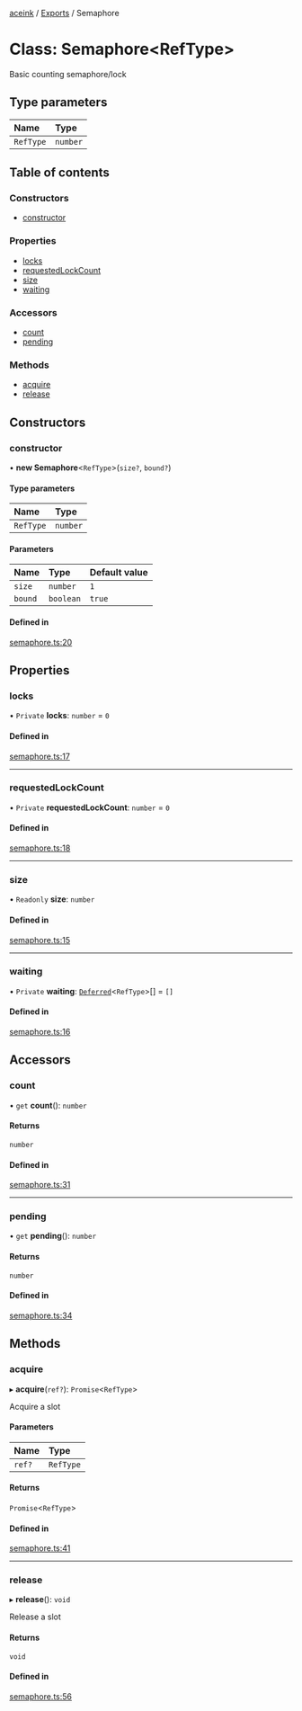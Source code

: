 [aceink](../README.md) / [Exports](../modules.md) / Semaphore

# Class: Semaphore<RefType\>

Basic counting semaphore/lock

## Type parameters

| Name | Type |
| :------ | :------ |
| `RefType` | `number` |

## Table of contents

### Constructors

- [constructor](Semaphore.md#constructor)

### Properties

- [locks](Semaphore.md#locks)
- [requestedLockCount](Semaphore.md#requestedlockcount)
- [size](Semaphore.md#size)
- [waiting](Semaphore.md#waiting)

### Accessors

- [count](Semaphore.md#count)
- [pending](Semaphore.md#pending)

### Methods

- [acquire](Semaphore.md#acquire)
- [release](Semaphore.md#release)

## Constructors

### constructor

• **new Semaphore**<`RefType`\>(`size?`, `bound?`)

#### Type parameters

| Name | Type |
| :------ | :------ |
| `RefType` | `number` |

#### Parameters

| Name | Type | Default value |
| :------ | :------ | :------ |
| `size` | `number` | `1` |
| `bound` | `boolean` | `true` |

#### Defined in

[semaphore.ts:20](https://github.com/calebboyd/async/blob/ce8a509/src/semaphore.ts#L20)

## Properties

### locks

• `Private` **locks**: `number` = `0`

#### Defined in

[semaphore.ts:17](https://github.com/calebboyd/async/blob/ce8a509/src/semaphore.ts#L17)

___

### requestedLockCount

• `Private` **requestedLockCount**: `number` = `0`

#### Defined in

[semaphore.ts:18](https://github.com/calebboyd/async/blob/ce8a509/src/semaphore.ts#L18)

___

### size

• `Readonly` **size**: `number`

#### Defined in

[semaphore.ts:15](https://github.com/calebboyd/async/blob/ce8a509/src/semaphore.ts#L15)

___

### waiting

• `Private` **waiting**: [`Deferred`](Deferred.md)<`RefType`\>[] = `[]`

#### Defined in

[semaphore.ts:16](https://github.com/calebboyd/async/blob/ce8a509/src/semaphore.ts#L16)

## Accessors

### count

• `get` **count**(): `number`

#### Returns

`number`

#### Defined in

[semaphore.ts:31](https://github.com/calebboyd/async/blob/ce8a509/src/semaphore.ts#L31)

___

### pending

• `get` **pending**(): `number`

#### Returns

`number`

#### Defined in

[semaphore.ts:34](https://github.com/calebboyd/async/blob/ce8a509/src/semaphore.ts#L34)

## Methods

### acquire

▸ **acquire**(`ref?`): `Promise`<`RefType`\>

Acquire a slot

#### Parameters

| Name | Type |
| :------ | :------ |
| `ref?` | `RefType` |

#### Returns

`Promise`<`RefType`\>

#### Defined in

[semaphore.ts:41](https://github.com/calebboyd/async/blob/ce8a509/src/semaphore.ts#L41)

___

### release

▸ **release**(): `void`

Release a slot

#### Returns

`void`

#### Defined in

[semaphore.ts:56](https://github.com/calebboyd/async/blob/ce8a509/src/semaphore.ts#L56)
